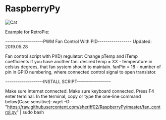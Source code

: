 # RaspberryPy

![Cat](https://github.com/sheriff02/RaspberryPy/blob/master/cooler_005_1_ed.png)

Example for RetroPie:

-------------------PWM Fan Control With PID----------------- Updated: 2019.05.28

Fan control script with PI(D) regulator:
Change pTemp and iTemp coefficients if you have another fan.
desiredTemp = XX  - temperature in celsius degrees, that fan system should to maintain.
fanPin = 18 - number of pin in GPIO numbering, where connected control signal to open transistor.


-------------------INSTALL SCRIPT-----------------

Make sure internet connected.
Make sure keyboard connected.
Press F4 enter terminal.
In the terminal, copy or type the one-line command below(Case sensitive):
wget -O - "https://raw.githubusercontent.com/sheriff02/RaspberryPy/master/fan_control.py" | sudo bash


